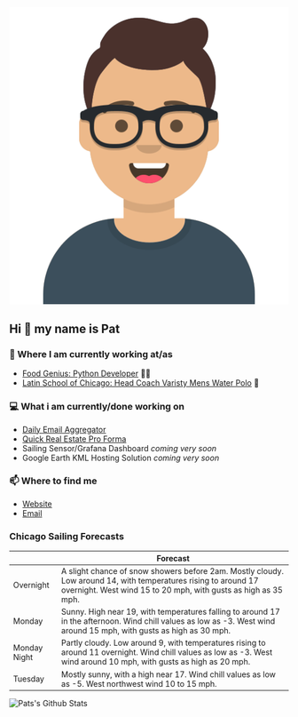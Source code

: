 [![Social banner for p-j-falconer](https://raw.githubusercontent.com/P-J-FALCONER/P-J-FALCONER/master/assets/avataaars.svg)](https://patfalconer.com/)
## Hi :wave: my name is Pat

### 💼 Where I am currently working at/as
- [Food Genius: Python Developer](https://getfoodgenius.com/) 🍔🐍
- [Latin School of Chicago: Head Coach Varisty Mens Water Polo](https://www.latinschool.org/) 🤽


### 💻 What i am currently/done working on
 - [Daily Email Aggregator](https://github.com/P-J-FALCONER/dott_daily_mail)
 - [Quick Real Estate Pro Forma](https://github.com/P-J-FALCONER/henry)
 - Sailing Sensor/Grafana Dashboard *coming very soon*
 - Google Earth KML Hosting Solution *coming very soon*

### 📫 Where to find me
 - [Website](https://patfalconer.com/)
 - [Email](mailto:patrick.j.falconer@gmail.com)


### Chicago Sailing Forecasts
|   | Forecast  |
|---|---|
| Overnight | A slight chance of snow showers before 2am. Mostly cloudy. Low around 14, with temperatures rising to around 17 overnight. West wind 15 to 20 mph, with gusts as high as 35 mph. |
| Monday | Sunny. High near 19, with temperatures falling to around 17 in the afternoon. Wind chill values as low as -3. West wind around 15 mph, with gusts as high as 30 mph. |
| Monday Night | Partly cloudy. Low around 9, with temperatures rising to around 11 overnight. Wind chill values as low as -3. West wind around 10 mph, with gusts as high as 20 mph. |
| Tuesday | Mostly sunny, with a high near 17. Wind chill values as low as -5. West northwest wind 10 to 15 mph. |

![Pats's Github Stats](https://github-readme-stats.vercel.app/api?username=p-j-falconer&show_icons=true&theme=radical)
